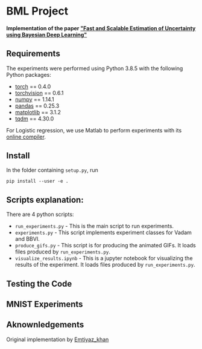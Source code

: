 # BML Project
#### Implementation of the paper ["Fast and Scalable Estimation of Uncertainty using Bayesian Deep Learning"](https://arxiv.org/abs/1806.04854)

## Requirements
The experiments were performed using Python 3.8.5 with the following Python packages:
* [torch](https://pytorch.org/) == 0.4.0
* [torchvision](https://pypi.org/project/torchvision/0.1.8/) == 0.6.1
* [numpy](http://www.numpy.org/) == 1.14.1
* [pandas](https://pandas.pydata.org/) == 0.25.3
* [matplotlib](https://matplotlib.org/) == 3.1.2
* [tqdm](https://tqdm.github.io/) == 4.30.0

For Logistic regression, we use Matlab to perform experiments with its [online compiler](https://matlab.mathworks.com/).

## Install

In the folder containing `setup.py`, run
```
pip install --user -e .
```
## Scripts explanation:
There are 4 python scripts:
* `run_experiments.py` - This is the main script to run experiments.
* `experiments.py` - This script implements experiment classes for Vadam and BBVI.
* `produce_gifs.py` - This script is for producing the animated GIFs. It loads files produced by `run_experiments.py`.
* `visualize_results.ipynb` - This is a jupyter notebook for visualizing the results of the experiment. It loads files produced by `run_experiments.py`.

## Testing the Code

## MNIST Experiments

## Aknownledgements
Original implementation by [Emtiyaz_khan](github.com/emtiyaz/vadam)
